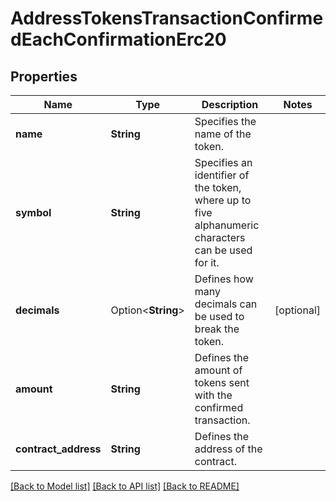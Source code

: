 # AddressTokensTransactionConfirmedEachConfirmationErc20

## Properties

Name | Type | Description | Notes
------------ | ------------- | ------------- | -------------
**name** | **String** | Specifies the name of the token. | 
**symbol** | **String** | Specifies an identifier of the token, where up to five alphanumeric characters can be used for it. | 
**decimals** | Option<**String**> | Defines how many decimals can be used to break the token. | [optional]
**amount** | **String** | Defines the amount of tokens sent with the confirmed transaction. | 
**contract_address** | **String** | Defines the address of the contract. | 

[[Back to Model list]](../README.md#documentation-for-models) [[Back to API list]](../README.md#documentation-for-api-endpoints) [[Back to README]](../README.md)


